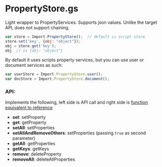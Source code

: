 # PropertyStore.gs

Light wrapper to PropertyServices. Supports json values. Unlike the target API, does not support chaining.

```js
var store = Import.PropertyStore();  // default is script store
store.set('key', {obj: "object"});
obj = store.get('key');
obj  // is {obj: "object"}
```

By default it uses scripts property services, but you can use user or document services as such:

```js
var userStore = Import.PropertyStore.user();
var docStore = Import.PropertyStore.document();
```

### API:

Implements the following, left side is API call and right side is [function equivalent to reference](https://developers.google.com/apps-script/reference/properties/properties)

- **set**: setProperty
- **get**: getProperty
- **setAll**: setProperties
- **setAllAndRemoveOthers**: setProperties (passing `true` as second parameter)
- **getAll**: getProperties
- **getKeys**: getKeys
- **remove**: deleteProperty
- **removeAll**: deleteAllProperties

